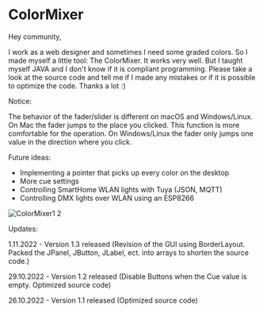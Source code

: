 # ColorMixer

Hey community,

I work as a web designer and sometimes I need some graded colors. So I made myself a little tool: The ColorMixer.
It works very well. But I taught myself JAVA and I don't know if it is compliant programming.
Please take a look at the source code and tell me if I made any mistakes or if it is possible to optimize the code. Thanks a lot :)

Notice:

The behavior of the fader/slider is different on macOS and Windows/Linux.
On Mac the fader jumps to the place you clicked. This function is more comfortable for the operation.
On Windows/Linux the fader only jumps one value in the direction where you click.


Future ideas:
- Implementing a pointer that picks up every color on the desktop
- More cue settings
- Controlling SmartHome WLAN lights with Tuya (JSON, MQTT)
- Controlling DMX lights over WLAN using an ESP8266


![ColorMixer1 2](https://user-images.githubusercontent.com/116021405/198749344-c676621e-9046-4dbc-9031-b305eb3a5894.png)

Updates:

1.11.2022 - Version 1.3 released (Revision of the GUI using BorderLayout. Packed the JPanel, JButton, JLabel, ect. into arrays to shorten the source code.)

29.10.2022 - Version 1.2 released (Disable Buttons when the Cue value is empty. Optimized source code)

26.10.2022 - Version 1.1 released (Optimized source code)


